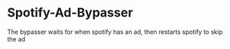 # Spotify-Ad-Bypasser

The bypasser waits for when spotify has an ad, then restarts spotify to skip the ad
